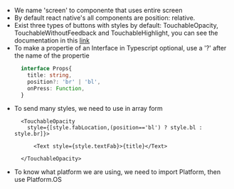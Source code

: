 - We name 'screen' to componente that uses entire screen
- By default react native's all components are position: relative.
- Exist three types of buttons with styles by default: TouchableOpacity, TouchableWithoutFeedback and TouchableHighlight, you can see the documentation in this [link](https://reactnative.dev/docs/components-and-apis)
- To make a propertie of an Interface in Typescript optional, use a '?' after the name of the propertie
  ```typescript
    interface Props{
      title: string,
      position?: 'br' | 'bl',
      onPress: Function,
    }
  ```
- To send many styles, we need to use in array form
  ```tsx
    <TouchableOpacity
      style={[style.fabLocation,(position=='bl') ? style.bl : style.br]}>

        <Text style={style.textFab}>{title}</Text>

    </TouchableOpacity>
  ```
- To know what platform we are using, we need to import Platform, then use Platform.OS
